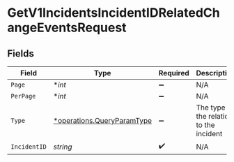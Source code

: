 # GetV1IncidentsIncidentIDRelatedChangeEventsRequest


## Fields

| Field                                                                   | Type                                                                    | Required                                                                | Description                                                             |
| ----------------------------------------------------------------------- | ----------------------------------------------------------------------- | ----------------------------------------------------------------------- | ----------------------------------------------------------------------- |
| `Page`                                                                  | **int*                                                                  | :heavy_minus_sign:                                                      | N/A                                                                     |
| `PerPage`                                                               | **int*                                                                  | :heavy_minus_sign:                                                      | N/A                                                                     |
| `Type`                                                                  | [*operations.QueryParamType](../../models/operations/queryparamtype.md) | :heavy_minus_sign:                                                      | The type of the relation to the incident                                |
| `IncidentID`                                                            | *string*                                                                | :heavy_check_mark:                                                      | N/A                                                                     |